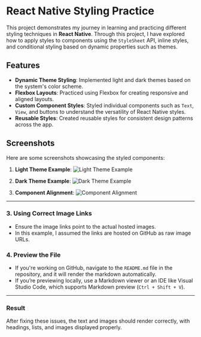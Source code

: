# React Native Styling Practice

This project demonstrates my journey in learning and practicing different styling techniques in **React Native**. Through this project, I have explored how to apply styles to components using the `StyleSheet` API, inline styles, and conditional styling based on dynamic properties such as themes.

## Features
- **Dynamic Theme Styling**: Implemented light and dark themes based on the system's color scheme.
- **Flexbox Layouts**: Practiced using Flexbox for creating responsive and aligned layouts.
- **Custom Component Styles**: Styled individual components such as `Text`, `View`, and buttons to understand the versatility of React Native styles.
- **Reusable Styles**: Created reusable styles for consistent design patterns across the app.

## Screenshots
Here are some screenshots showcasing the styled components:

1. **Light Theme Example**:
   ![Light Theme Example](https://github.com/user-attachments/assets/cd9abd8b-d6ca-43e1-9947-f3e9df198751)

2. **Dark Theme Example**:
   ![Dark Theme Example](https://github.com/user-attachments/assets/eba8aa27-0e97-4f5d-a240-bab3ed9a611d)

3. **Component Alignment**:
   ![Component Alignment](https://github.com/user-attachments/assets/f5c988e1-e1dc-494e-ab18-4d344a5331e7)

---

### 3. **Using Correct Image Links**
- Ensure the image links point to the actual hosted images. 
- In this example, I assumed the links are hosted on GitHub as raw image URLs.

### 4. **Preview the File**
- If you're working on GitHub, navigate to the `README.md` file in the repository, and it will render the markdown automatically.
- If you’re previewing locally, use a Markdown viewer or an IDE like Visual Studio Code, which supports Markdown preview (`Ctrl + Shift + V`).

---

### Result
After fixing these issues, the text and images should render correctly, with headings, lists, and images displayed properly.





 
